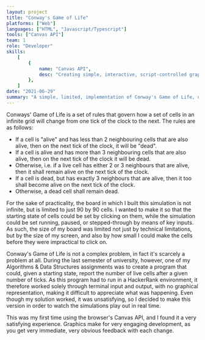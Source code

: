 ```yaml
---
layout: project
title: "Conway's Game of Life"
platforms: ["Web"]
languages: ["HTML", "Javascript/Typescript"]
tools: ["Canvas API"]
team: 1
role: "Developer"
skills:
    [
        {
            name: "Canvas API",
            desc: "Creating simple, interactive, script-controlled graphics in a browser.",
        },
    ]
date: "2021-06-29"
summary: "A simple, limited, implementation of Conway's Game of Life, using the Canvas API to render the current state."
---
```


Conways' Game of Life is a set of rules that govern how a set of cells in an infinite grid will change from one tick of the clock to the next. The rules are as follows:

-   If a cell is "alive" and has less than 2 neighbouring cells that are also alive, then on the next tick of the clock, it will be "dead".
-   If a cell is alive and has more than 3 neighbouring cells that are also alive, then on the next tick of the clock it will be dead.
-   Otherwise, i.e. if a live cell has either 2 or 3 neighbours that are alive, then it shall remain alive on the next tick of the clock.
-   If a cell is dead, but has exactly 3 neighbours that are alive, then it too shall become alive on the next tick of the clock.
-   Otherwise, a dead cell shall remain dead.

For the sake of practicality, the board in which I built this simulation is not infinite, but is limited to just 90 by 90 cells. I wanted to make it so that the starting state of cells could be set by clicking on them, while the simulation could be set running, paused, or stepped-through by means of key inputs. As such, the size of my board was limited not just by technical limitations, but by the size of my screen, and also by how small I could make the cells before they were impractical to click on.

Conway's Game of Life is not a complex problem, in fact it's scarcely a problem at all. During the last semester of university, however, one of my Algorithms & Data Structures assignments was to create a program that could, given a starting state, report the number of live cells after a given number of ticks. As this program had to run in a HackerRank environment, it therefore worked solely through terminal input and output, with no graphical representation, making it difficult to appreciate what was happening. Even though my solution worked, it was unsatisfying, so I decided to make this version in order to watch the simulations play out in real time.

This was my first time using the browser's Canvas API, and I found it a very satisfying experience. Graphics make for very engaging development, as you get very immediate, very obvious feedback with each change.
